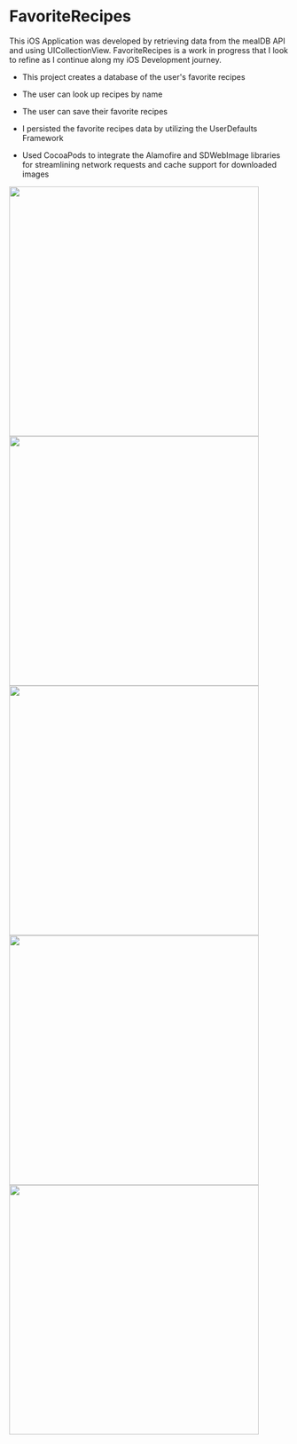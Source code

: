 # FavoriteRecipes

This iOS Application was developed by retrieving data from the mealDB API and using UICollectionView. FavoriteRecipes is a work in progress that I look to refine as I continue along my iOS Development journey.

- This project creates a database of the user's favorite recipes
- The user can look up recipes by name
- The user can save their favorite recipes 

- I persisted the favorite recipes data by utilizing the UserDefaults Framework
- Used CocoaPods to integrate the Alamofire and SDWebImage libraries for streamlining network requests and cache support for downloaded images

<img src="https://user-images.githubusercontent.com/67024373/113948728-28014e80-97d3-11eb-9d28-35d06742cf0b.png" height="450">  <img src="https://user-images.githubusercontent.com/67024373/113949114-1bc9c100-97d4-11eb-9f5f-48c73aca3e21.png" height="450">  <img src="https://user-images.githubusercontent.com/67024373/113949199-4ddb2300-97d4-11eb-89b4-d0c428367f4b.png" height="450">  <img src="https://user-images.githubusercontent.com/67024373/113949229-62b7b680-97d4-11eb-8303-7bc3981c3aa0.png" height="450">  <img src="https://user-images.githubusercontent.com/67024373/113949264-76631d00-97d4-11eb-88b9-528e57fc9549.png" height="450">
